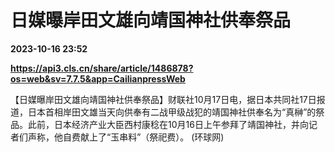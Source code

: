 # 日媒曝岸田文雄向靖国神社供奉祭品

**2023-10-16 23:52**

**https://api3.cls.cn/share/article/1486878?os=web&sv=7.7.5&app=CailianpressWeb**

【日媒曝岸田文雄向靖国神社供奉祭品】财联社10月17日电，据日本共同社17日报道，日本首相岸田文雄当天向供奉有二战甲级战犯的靖国神社供奉名为“真榊”的祭品。此前，日本经济产业大臣西村康稔在10月16日上午参拜了靖国神社，并向记者们声称，他自费献上了“玉串料”（祭祀费）。 (环球网)